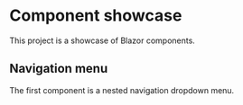 # Component showcase

This project is a showcase of Blazor components. 

## Navigation menu
The first component is a nested navigation dropdown menu.